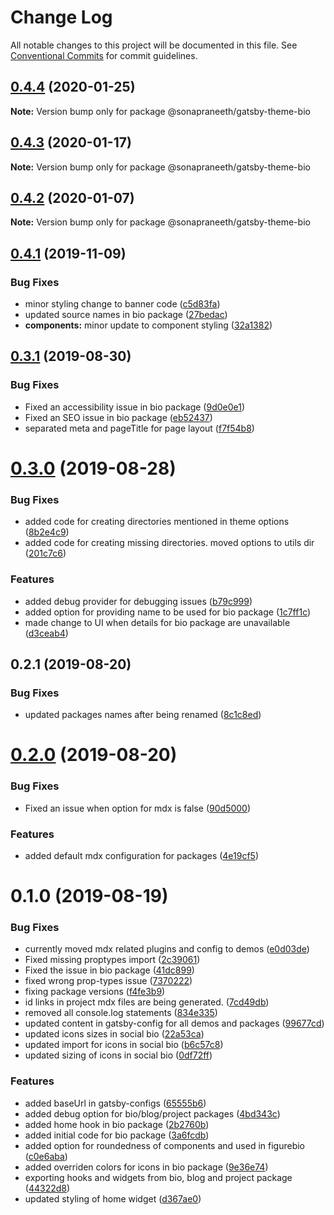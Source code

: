 # Change Log

All notable changes to this project will be documented in this file.
See [Conventional Commits](https://conventionalcommits.org) for commit guidelines.

## [0.4.4](https://github.com/sonapraneeth-a/sonapraneeth-gatsby-themes/compare/@sonapraneeth/gatsby-theme-bio@0.4.3...@sonapraneeth/gatsby-theme-bio@0.4.4) (2020-01-25)

**Note:** Version bump only for package @sonapraneeth/gatsby-theme-bio

## [0.4.3](https://github.com/sonapraneeth-a/sonapraneeth-gatsby-themes/compare/@sonapraneeth/gatsby-theme-bio@0.4.2...@sonapraneeth/gatsby-theme-bio@0.4.3) (2020-01-17)

**Note:** Version bump only for package @sonapraneeth/gatsby-theme-bio

## [0.4.2](https://github.com/sonapraneeth-a/sonapraneeth-gatsby-themes/compare/@sonapraneeth/gatsby-theme-bio@0.4.1...@sonapraneeth/gatsby-theme-bio@0.4.2) (2020-01-07)

**Note:** Version bump only for package @sonapraneeth/gatsby-theme-bio

## [0.4.1](https://github.com/sonapraneeth-a/sonapraneeth-gatsby-themes/compare/@sonapraneeth/gatsby-theme-bio@0.4.0...@sonapraneeth/gatsby-theme-bio@0.4.1) (2019-11-09)

### Bug Fixes

- minor styling change to banner code ([c5d83fa](https://github.com/sonapraneeth-a/sonapraneeth-gatsby-themes/commit/c5d83fa))
- updated source names in bio package ([27bedac](https://github.com/sonapraneeth-a/sonapraneeth-gatsby-themes/commit/27bedac))
- **components:** minor update to component styling ([32a1382](https://github.com/sonapraneeth-a/sonapraneeth-gatsby-themes/commit/32a1382))

## [0.3.1](https://github.com/sonapraneeth-a/sonapraneeth-gatsby-themes/compare/@sonapraneeth/gatsby-theme-bio@0.3.0...@sonapraneeth/gatsby-theme-bio@0.3.1) (2019-08-30)

### Bug Fixes

- Fixed an accessibility issue in bio package ([9d0e0e1](https://github.com/sonapraneeth-a/sonapraneeth-gatsby-themes/commit/9d0e0e1))
- Fixed an SEO issue in bio package ([eb52437](https://github.com/sonapraneeth-a/sonapraneeth-gatsby-themes/commit/eb52437))
- separated meta and pageTitle for page layout ([f7f54b8](https://github.com/sonapraneeth-a/sonapraneeth-gatsby-themes/commit/f7f54b8))

# [0.3.0](https://github.com/sonapraneeth-a/sonapraneeth-gatsby-themes/compare/@sonapraneeth/gatsby-theme-bio@0.2.1...@sonapraneeth/gatsby-theme-bio@0.3.0) (2019-08-28)

### Bug Fixes

- added code for creating directories mentioned in theme options ([8b2e4c9](https://github.com/sonapraneeth-a/sonapraneeth-gatsby-themes/commit/8b2e4c9))
- added code for creating missing directories. moved options to utils dir ([201c7c6](https://github.com/sonapraneeth-a/sonapraneeth-gatsby-themes/commit/201c7c6))

### Features

- added debug provider for debugging issues ([b79c999](https://github.com/sonapraneeth-a/sonapraneeth-gatsby-themes/commit/b79c999))
- added option for providing name to be used for bio package ([1c7ff1c](https://github.com/sonapraneeth-a/sonapraneeth-gatsby-themes/commit/1c7ff1c))
- made change to UI when details for bio package are unavailable ([d3ceab4](https://github.com/sonapraneeth-a/sonapraneeth-gatsby-themes/commit/d3ceab4))

## 0.2.1 (2019-08-20)

### Bug Fixes

- updated packages names after being renamed ([8c1c8ed](https://github.com/sonapraneeth-a/sonapraneeth-gatsby-themes/commit/8c1c8ed))

# [0.2.0](https://github.com/sonapraneeth-a/sonapraneeth-gatsby-themes/compare/@sonapraneeth/gatsby-theme-bio@0.1.0...@sonapraneeth/gatsby-theme-bio@0.2.0) (2019-08-20)

### Bug Fixes

- Fixed an issue when option for mdx is false ([90d5000](https://github.com/sonapraneeth-a/sonapraneeth-gatsby-themes/commit/90d5000))

### Features

- added default mdx configuration for packages ([4e19cf5](https://github.com/sonapraneeth-a/sonapraneeth-gatsby-themes/commit/4e19cf5))

# 0.1.0 (2019-08-19)

### Bug Fixes

- currently moved mdx related plugins and config to demos ([e0d03de](https://github.com/sonapraneeth-a/sonapraneeth-gatsby-themes/commit/e0d03de))
- Fixed missing proptypes import ([2c39061](https://github.com/sonapraneeth-a/sonapraneeth-gatsby-themes/commit/2c39061))
- Fixed the issue in bio package ([41dc899](https://github.com/sonapraneeth-a/sonapraneeth-gatsby-themes/commit/41dc899))
- fixed wrong prop-types issue ([7370222](https://github.com/sonapraneeth-a/sonapraneeth-gatsby-themes/commit/7370222))
- fixing package versions ([f4fe3b9](https://github.com/sonapraneeth-a/sonapraneeth-gatsby-themes/commit/f4fe3b9))
- id links in project mdx files are being generated. ([7cd49db](https://github.com/sonapraneeth-a/sonapraneeth-gatsby-themes/commit/7cd49db))
- removed all console.log statements ([834e335](https://github.com/sonapraneeth-a/sonapraneeth-gatsby-themes/commit/834e335))
- updated content in gatsby-config for all demos and packages ([99677cd](https://github.com/sonapraneeth-a/sonapraneeth-gatsby-themes/commit/99677cd))
- updated icons sizes in social bio ([22a53ca](https://github.com/sonapraneeth-a/sonapraneeth-gatsby-themes/commit/22a53ca))
- updated import for icons in social bio ([b6c57c8](https://github.com/sonapraneeth-a/sonapraneeth-gatsby-themes/commit/b6c57c8))
- updated sizing of icons in social bio ([0df72ff](https://github.com/sonapraneeth-a/sonapraneeth-gatsby-themes/commit/0df72ff))

### Features

- added baseUrl in gatsby-configs ([65555b6](https://github.com/sonapraneeth-a/sonapraneeth-gatsby-themes/commit/65555b6))
- added debug option for bio/blog/project packages ([4bd343c](https://github.com/sonapraneeth-a/sonapraneeth-gatsby-themes/commit/4bd343c))
- added home hook in bio package ([2b2760b](https://github.com/sonapraneeth-a/sonapraneeth-gatsby-themes/commit/2b2760b))
- added initial code for bio package ([3a6fcdb](https://github.com/sonapraneeth-a/sonapraneeth-gatsby-themes/commit/3a6fcdb))
- added option for roundedness of components and used in figurebio ([c0e6aba](https://github.com/sonapraneeth-a/sonapraneeth-gatsby-themes/commit/c0e6aba))
- added overriden colors for icons in bio package ([9e36e74](https://github.com/sonapraneeth-a/sonapraneeth-gatsby-themes/commit/9e36e74))
- exporting hooks and widgets from bio, blog and project package ([44322d8](https://github.com/sonapraneeth-a/sonapraneeth-gatsby-themes/commit/44322d8))
- updated styling of home widget ([d367ae0](https://github.com/sonapraneeth-a/sonapraneeth-gatsby-themes/commit/d367ae0))

